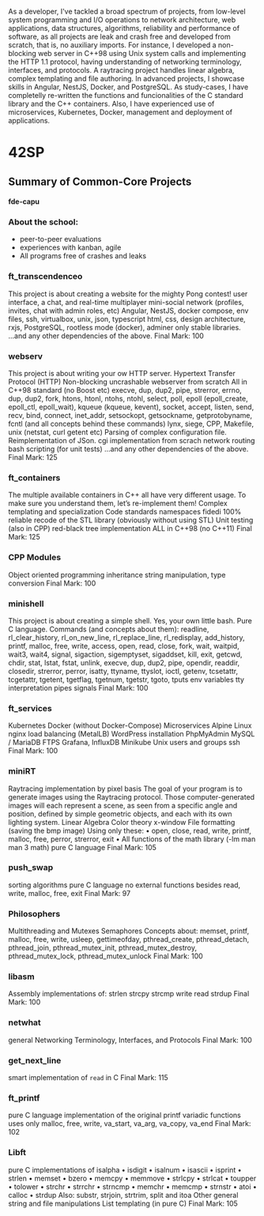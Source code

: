 As a developer, I've tackled a broad spectrum of projects, from low-level system programming and I/O operations to network architecture, web applications, data structures, algorithms, reliability and performance of software, as all projects are leak and crash free and developed from scratch, that is, no auxiliary imports.
For instance, I developed a non-blocking web server in C++98 using Unix system calls and implementing the HTTP 1.1 protocol, having understanding of networking terminology, interfaces, and protocols. A raytracing project handles linear algebra, complex templating and file authoring. In advanced projects, I showcase skills in Angular, NestJS, Docker, and PostgreSQL. As study-cases, I have completelly re-written the functions and funcionalities of the C standard library and the C++ containers. Also, I have experienced use of microservices, Kubernetes, Docker, management and deployment of applications.


# 42SP
## Summary of Common-Core Projects
#### fde-capu

### About the school:
- peer-to-peer evaluations
- experiences with kanban, agile
- All programs free of crashes and leaks

### ft_transcendenceo
This project is about creating a website for the mighty Pong contest!
user interface, a chat, and real-time multiplayer
mini-social network (profiles, invites, chat with admin roles, etc)
Angular, NestJS, docker compose, env files, ssh, virtualbox, unix, json, typescript
html, css, design architecture, rxjs, PostgreSQL, rootless mode (docker), adminer
only stable libraries.
...and any other dependencies of the above.
Final Mark: 100

### webserv
This project is about writing your ow HTTP server.
Hypertext Transfer Protocol (HTTP) 
Non-blocking uncrashable webserver from scratch
All in C++98 standard (no Boost etc)
execve, dup, dup2, pipe, strerror, errno, dup, dup2, fork, htons, htonl, ntohs, ntohl, select, poll, epoll (epoll_create, epoll_ctl, epoll_wait), kqueue (kqueue, kevent), socket, accept, listen, send, recv, bind, connect, inet_addr, setsockopt, getsockname, getprotobyname, fcntl
(and all concepts behind these commands)
lynx, siege, CPP, Makefile, unix (netstat, curl getent etc)
Parsing of complex configuration file. Reimplementation of JSon.
cgi implementation from scrach
network routing
bash scripting (for unit tests)
...and any other dependencies of the above.
Final Mark: 125

### ft_containers
The multiple available containers in C++ all have very different usage. To make sure you understand them, let’s re-implement them!
Complex templating and specialization
Code standards
namespaces
fidedi
100% reliable recode of the STL library (obviously without using STL)
Unit testing (also in CPP)
red-black tree implementation
ALL in C++98 (no C++11)
Final Mark: 125

### CPP Modules
Object oriented programming
inheritance
string manipulation, type conversion
Final Mark: 100

### minishell
This project is about creating a simple shell. Yes, your own little bash.
Pure C language.
Commands (and concepts about them):
readline, rl_clear_history, rl_on_new_line,
rl_replace_line, rl_redisplay, add_history,
printf, malloc, free, write, access, open, read,
close, fork, wait, waitpid, wait3, wait4, signal,
sigaction, sigemptyset, sigaddset, kill, exit,
getcwd, chdir, stat, lstat, fstat, unlink, execve,
dup, dup2, pipe, opendir, readdir, closedir,
strerror, perror, isatty, ttyname, ttyslot, ioctl,
getenv, tcsetattr, tcgetattr, tgetent, tgetflag,
tgetnum, tgetstr, tgoto, tputs
env variables
tty interpretation
pipes
signals
Final Mark: 100

### ft_services
Kubernetes
Docker (without Docker-Compose)
Microservices
Alpine Linux
nginx
load balancing (MetalLB)
WordPress installation
PhpMyAdmin
MySQL / MariaDB
FTPS
Grafana, InfluxDB
Minikube
Unix users and groups
ssh
Final Mark: 100

### miniRT
Raytracing implementation by pixel basis
The goal of your program is to generate
images using the Raytracing protocol. Those
computer-generated images will each represent a
scene, as seen from a specific angle and position,
defined by simple geometric objects, and each with
its own lighting system.
Linear Algebra
Color theory
x-window
File formatting (saving the bmp image)
Using only these:
• open, close, read, write,
printf, malloc, free, perror,
strerror, exit
• All functions of the math
library (-lm man man 3 math)
pure C language
Final Mark: 105

### push_swap
sorting algorithms
pure C language
no external functions besides read, write, malloc, free, exit
Final Mark: 97

### Philosophers
Multithreading and Mutexes
Semaphores
Concepts about: memset, printf, malloc, free, write,
usleep, gettimeofday, pthread_create,
pthread_detach, pthread_join, pthread_mutex_init,
pthread_mutex_destroy, pthread_mutex_lock,
pthread_mutex_unlock
Final Mark: 100

### libasm
Assembly implementations of:
strlen
strcpy
strcmp
write
read
strdup
Final Mark: 100

### netwhat
general Networking Terminology, Interfaces, and Protocols
Final Mark: 100

### get_next_line
smart implementation of `read` in C
Final Mark: 115

### ft_printf
pure C language implementation of the original printf
variadic functions
uses only malloc, free, write,
va_start, va_arg, va_copy, va_end
Final Mark: 102

### Libft
pure C implementations of
isalpha
• isdigit
• isalnum
• isascii
• isprint
• strlen
• memset
• bzero
• memcpy
• memmove
• strlcpy
• strlcat
• toupper
• tolower
• strchr
• strrchr
• strncmp
• memchr
• memcmp
• strnstr
• atoi
• calloc
• strdup
Also: substr, strjoin, strtrim, split and itoa
Other general string and file manipulations
List templating (in pure C)
Final Mark: 105

